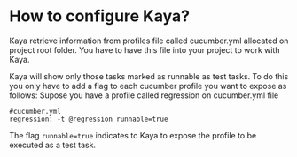 How to configure Kaya?
==============

Kaya retrieve information from profiles file called cucumber.yml allocated on project root folder.
You have to have this file into your project to work with Kaya.

Kaya will show only those tasks marked as runnable as test tasks. To do this you only have to add a flag to each cucumber profile you want to expose as follows:
Supose you have a profile called regression on cucumber.yml file

	#cucumber.yml
	regression: -t @regression runnable=true

The flag `runnable=true` indicates to Kaya to expose the profile to be executed as a test task.